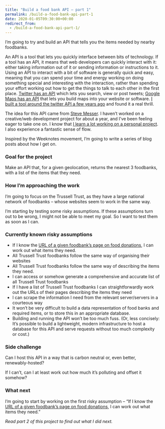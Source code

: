 ```yaml
---
title: "Build a food bank API – part 1"
permalink: /build-a-food-bank-api-part-1
date: 2020-01-05T09:30:00+00:00
redirect_from:
  - /build-a-food-bank-api-part-1/
---
```


I’m going to try and build an API that tells you the items needed by nearby foodbanks.

An API is a tool that lets you quickly interface between bits of technology. If a tool has an API, it means that web developers can quickly interact with it: either taking information out of it or sending information or instructions to it. Using an API to interact with a bit of software is generally quick and easy, meaning that you can spend your time and energy working on doing something special and interesting with the interaction, rather than spending your effort working out how to get the things to talk to each other in the first place. [Twitter has an API](https://developer.twitter.com/en/docs) which lets you search, view or post tweets; [Google Maps has an API](https://developers.google.com/maps/documentation) that lets you build maps into your website or software. [I built a tool around the twitter API a few years ago](https://mysocialsummary.com/) and found it a real thrill.

The idea for this API came from [Steve Messer](http://visitmy.website/). I haven’t worked on a creative/web development project for about a year, and I’ve been feeling eager to take one on. I know that [I learn a lot working on a personal project](https://www.martinlugton.com/learnt-building-side-project/). I also experience a fantastic sense of flow.

Inspired by the Weeknotes movement, I’m going to write a series of blog posts about how I get on.

### Goal for the project

Make an API that, for a given geolocation, returns the nearest 3 foodbanks, with a list of the items that they need.

### How I’m approaching the work

I’m going to focus on the Trussell Trust, as they have a large national network of foodbanks – whose websites seem to work in the same way.

I’m starting by testing some risky assumptions. If these assumptions turn out to be wrong, I might not be able to meet my goal. So I want to test them as soon as I can.

### Currently known risky assumptions

- If I know the [URL of a given foodbank’s page on food donations](https://harrow.foodbank.org.uk/give-help/donate-food/), I can work out what items they need.
- All Trussell Trust foodbanks follow the same way of organising their websites
- All Trussell Trust foodbanks follow the same way of describing the items they need.
- I can access or somehow generate a comprehensive and accurate list of all Trussell Trust foodbanks
- If I have a list of Trussell Trust foodbanks I can straightforwardly work out the URLs of their pages describing the items they need
- I can scrape the information I need from the relevant server/servers in a courteous way
- It won’t be very difficult to build a data representation of food banks and required items, or to store this in an appropriate database.
- Building and running the API won’t be too much fuss. (Or, less concisely: It’s possible to build a lightweight, modern infrastructure to host a database for this API and serve requests without too much complexity or cost.)

### Side challenge

Can I host this API in a way that is carbon neutral or, even better, renewably-hosted?

If I can’t, can I at least work out how much it’s polluting and offset it somehow?

### What next

I’m going to start by working on the first risky assumption – “If I know the [URL of a given foodbank’s page on food donations](https://harrow.foodbank.org.uk/give-help/donate-food/), I can work out what items they need.”

*Read part 2 of this project to find out what I did next.*